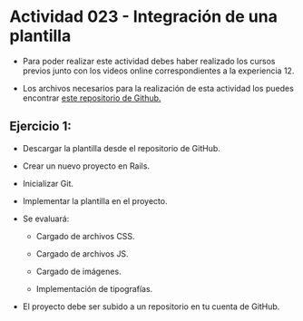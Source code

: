 # Actividad 023 - Integración de una plantilla

- Para poder realizar este actividad debes haber realizado los cursos previos junto con los videos online correspondientes a la experiencia 12.

- Los archivos necesarios para la realización de esta actividad los puedes encontrar [este repositorio de Github.](https://github.com/DesafioLatam/E12CP1A1)

## Ejercicio 1:

- Descargar la plantilla desde el repositorio de GitHub.

- Crear un nuevo proyecto en Rails.

- Inicializar Git.

- Implementar la plantilla en el proyecto.

- Se evaluará:

    - Cargado de archivos CSS.
    
    - Cargado de archivos JS.

    - Cargado de imágenes.
    
    - Implementación de tipografías.

- El proyecto debe ser subido a un repositorio en tu cuenta de GitHub.
